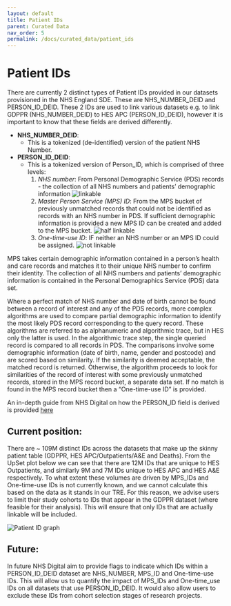 ```yaml
---
layout: default
title: Patient IDs
parent: Curated Data
nav_order: 5
permalink: /docs/curated_data/patient_ids
---
```


# Patient IDs

There are currently 2 distinct types of Patient IDs provided in our datasets provisioned in the NHS England SDE. These are NHS_NUMBER_DEID and PERSON_ID_DEID. These 2 IDs are used to link various datasets e.g. to link GDPPR (NHS_NUMBER_DEID) to HES APC (PERSON_ID_DEID), however it is important to know that these fields are derived differently.

- **NHS_NUMBER_DEID**:
  - This is a tokenized (de-identified) version of the patient NHS Number. 
- **PERSON_ID_DEID**:
  - This is a tokenized version of Person_ID, which is comprised of three levels:
    1) *NHS number*:  From Personal Demographic Service (PDS) records - the collection of all NHS numbers and patients’ demographic information ![linkable](https://bhfdsc.github.io/documentation/assets/images/linkable_all_tables.png)
       <br>
    2) *Master Person Service (MPS) ID*:  From the MPS bucket of previously unmatched records that could not be identified as records with an NHS number in PDS. If sufficient demographic information is provided a new MPS ID can be created and added to the MPS bucket. ![half linkable](https://bhfdsc.github.io/documentation/assets/images/linkable_personid_tables.png)
       <br>
    3) *One-time-use ID*: IF neither an NHS number or an MPS ID could be assigned. ![not linkable](https://bhfdsc.github.io/documentation/assets/images/not_linkable.png)


MPS takes certain demographic information contained in a person’s health and care records and matches it to their unique NHS number to confirm their identity. The collection of all NHS numbers and patients’ demographic information is contained in the Personal Demographics Service (PDS) data set.

Where a perfect match of NHS number and date of birth cannot be found between a record of interest and any of the PDS records, more complex algorithms are used to compare partial demographic information to identify the most likely PDS record corresponding to the query record. These algorithms are referred to as alphanumeric and algorithmic trace, but in HES only the latter is used. In the algorithmic trace step, the single queried record is compared to all records in PDS. The comparisons involve some demographic information (date of birth, name, gender and postcode) and are scored based on similarity. If the similarity is deemed acceptable, the matched record is returned. Otherwise, the algorithm proceeds to look for similarities of the record of interest with some previously unmatched records, stored in the MPS record bucket, a separate data set. If no match is found in the MPS record bucket then a “One-time-use ID” is provided.

An in-depth guide from NHS Digital on how the PERSON_ID field is derived is provided <a href="https://github.com/BHFDSC/documentation/blob/main/assets/images/The%20Person_ID%20handbook%20for%20HES%20users%20V1.0.0.pdf" target="_blank">here</a>

## Current position:

There are ~ 109M distinct IDs across the datasets that make up the skinny patient table (GDPPR, HES APC/Outpatients/A&E and Deaths). From the UpSet plot below we can see that there are 12M IDs that are unique to HES Outpatients, and similarly 9M and 7M IDs unique to HES APC and HES A&E respectively. To what extent these volumes are driven by MPS_IDs and One-time-use IDs is not currently known, and we cannot calculate this based on the data as it stands in our TRE. For this reason, we advise users to limit their study cohorts to IDs that appear in the GDPPR dataset (where feasible for their analysis). This will ensure that only IDs that are actually linkable will be included.

![Patient ID graph](https://bhfdsc.github.io/documentation/assets/images/patient_id_graph.png)

## Future:

In future NHS Digital aim to provide flags to indicate which IDs within a PERSON_ID_DEID dataset are NHS_NUMBER, MPS_ID and One-time-use IDs. This will allow us to quantify the impact of MPS_IDs and One-time_use IDs on all datasets that use PERSON_ID_DEID. It would also allow users to exclude these IDs from cohort selection stages of research projects.
